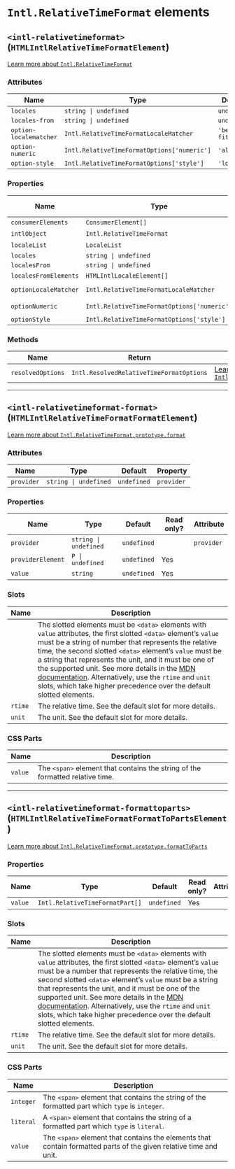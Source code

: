 # `Intl.RelativeTimeFormat` elements

## `<intl-relativetimeformat>` (`HTMLIntlRelativeTimeFormatElement`)

[Learn more about `Intl.RelativeTimeFormat`](http://developer.mozilla.org/en-US/docs/Web/JavaScript/Reference/Global_Objects/Intl/RelativeTimeFormat/RelativeTimeFormat)

### Attributes

| Name                   | Type                                        | Default      | Property              |
| ---------------------- | ------------------------------------------- | ------------ | --------------------- |
| `locales`              | `string \| undefined`                       | `undefined`  | `locales`             |
| `locales-from`         | `string \| undefined`                       | `undefined`  | `localesFrom`         |
| `option-localematcher` | `Intl.RelativeTimeFormatLocaleMatcher`      | `'best fit'` | `optionLocaleMatcher` |
| `option-numeric`       | `Intl.RelativeTimeFormatOptions['numeric']` | `'always'`   | `optionNumeric`       |
| `option-style`         | `Intl.RelativeTimeFormatOptions['style']`   | `'long'`     | `optionStyle`         |

### Properties

| Name                  | Type                                        | Default      | Read only? | Attribute              |
| --------------------- | ------------------------------------------- | ------------ | ---------- | ---------------------- |
| `consumerElements`    | `ConsumerElement[]`                         | `undefined`  | Yes        |                        |
| `intlObject`          | `Intl.RelativeTimeFormat`                   | `undefined`  | Yes        |                        |
| `localeList`          | `LocaleList`                                | `undefined`  | Yes        |                        |
| `locales`             | `string \| undefined`                       | `undefined`  |            | `locales`              |
| `localesFrom`         | `string \| undefined`                       | `undefined`  |            | `locales-from`         |
| `localesFromElements` | `HTMLIntlLocaleElement[]`                   | `undefined`  | Yes        |                        |
| `optionLocaleMatcher` | `Intl.RelativeTimeFormatLocaleMatcher`      | `'best fit'` |            | `option-localematcher` |
| `optionNumeric`       | `Intl.RelativeTimeFormatOptions['numeric']` | `'always'`   |            | `option-numeric`       |
| `optionStyle`         | `Intl.RelativeTimeFormatOptions['style']`   | `'long'`     |            | `option-style`         |

### Methods

| Name              | Return                                   | Description                                                                                                                                                                                     |
| ----------------- | ---------------------------------------- | ----------------------------------------------------------------------------------------------------------------------------------------------------------------------------------------------- |
| `resolvedOptions` | `Intl.ResolvedRelativeTimeFormatOptions` | [Learn more about `Intl.RelativeTimeFormat.prototype.resolvedOptions`](http://developer.mozilla.org/en-US/docs/Web/JavaScript/Reference/Global_Objects/Intl/RelativeTimeFormat/resolvedOptions) |

***

## `<intl-relativetimeformat-format>` (`HTMLIntlRelativeTimeFormatFormatElement`)

[Learn more about `Intl.RelativeTimeFormat.prototype.format`](http://developer.mozilla.org/en-US/docs/Web/JavaScript/Reference/Global_Objects/Intl/RelativeTimeFormat/format)

### Attributes

| Name       | Type                  | Default     | Property   |
| ---------- | --------------------- | ----------- | ---------- |
| `provider` | `string \| undefined` | `undefined` | `provider` |

### Properties

| Name              | Type                  | Default     | Read only? | Attribute  |
| ----------------- | --------------------- | ----------- | ---------- | ---------- |
| `provider`        | `string \| undefined` | `undefined` |            | `provider` |
| `providerElement` | `P \| undefined`      | `undefined` | Yes        |            |
| `value`           | `string`              | `undefined` | Yes        |            |

### Slots

| Name    | Description                                                                                                                                                                                                                                                                                                                                                                                                                                                                                                                                                                                         |
| ------- | --------------------------------------------------------------------------------------------------------------------------------------------------------------------------------------------------------------------------------------------------------------------------------------------------------------------------------------------------------------------------------------------------------------------------------------------------------------------------------------------------------------------------------------------------------------------------------------------------- |
|         | The slotted elements must be `<data>` elements with `value` attributes, the first slotted `<data>` element’s `value` must be a string of number that represents the relative time, the second slotted `<data>` element’s `value` must be a string that represents the unit, and it must be one of the supported unit. See more details in the [MDN documentation](http://developer.mozilla.org/en-US/docs/Web/JavaScript/Reference/Global_Objects/Intl/RelativeTimeFormat/format). Alternatively, use the `rtime` and `unit` slots, which take higher precedence over the default slotted elements. |
| `rtime` | The relative time. See the default slot for more details.                                                                                                                                                                                                                                                                                                                                                                                                                                                                                                                                           |
| `unit`  | The unit. See the default slot for more details.                                                                                                                                                                                                                                                                                                                                                                                                                                                                                                                                                    |

### CSS Parts

| Name    | Description                                                                   |
| ------- | ----------------------------------------------------------------------------- |
| `value` | The `<span>` element that contains the string of the formatted relative time. |

***

## `<intl-relativetimeformat-formattoparts>` (`HTMLIntlRelativeTimeFormatFormatToPartsElement`)

[Learn more about `Intl.RelativeTimeFormat.prototype.formatToParts`](http://developer.mozilla.org/en-US/docs/Web/JavaScript/Reference/Global_Objects/Intl/RelativeTimeFormat/formatToParts)

### Properties

| Name    | Type                            | Default     | Read only? | Attribute |
| ------- | ------------------------------- | ----------- | ---------- | --------- |
| `value` | `Intl.RelativeTimeFormatPart[]` | `undefined` | Yes        |           |

### Slots

| Name    | Description                                                                                                                                                                                                                                                                                                                                                                                                                                                                                                                                                                               |
| ------- | ----------------------------------------------------------------------------------------------------------------------------------------------------------------------------------------------------------------------------------------------------------------------------------------------------------------------------------------------------------------------------------------------------------------------------------------------------------------------------------------------------------------------------------------------------------------------------------------- |
|         | The slotted elements must be `<data>` elements with `value` attributes, the first slotted `<data>` element’s `value` must be a number that represents the relative time, the second slotted `<data>` element’s `value` must be a string that represents the unit, and it must be one of the supported unit. See more details in the [MDN documentation](http://developer.mozilla.org/en-US/docs/Web/JavaScript/Reference/Global_Objects/Intl/RelativeTimeFormat/format). Alternatively, use the `rtime` and `unit` slots, which take higher precedence over the default slotted elements. |
| `rtime` | The relative time. See the default slot for more details.                                                                                                                                                                                                                                                                                                                                                                                                                                                                                                                                 |
| `unit`  | The unit. See the default slot for more details.                                                                                                                                                                                                                                                                                                                                                                                                                                                                                                                                          |

### CSS Parts

| Name      | Description                                                                                                       |
| --------- | ----------------------------------------------------------------------------------------------------------------- |
| `integer` | The `<span>` element that contains the string of the formatted part which `type` is `integer`.                    |
| `literal` | A `<span>` element that contains the string of a formatted part which `type` is `literal`.                        |
| `value`   | The `<span>` element that contains the elements that contain formatted parts of the given relative time and unit. |
